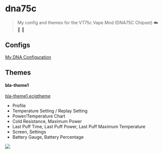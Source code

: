 # dna75c

> My config and themes for the VT75c Vape Mod (DNA75C Chipset) ☁️ 🔋 🔧

## Configs


[My DNA Configuration](https://github.com/hobbyquaker/dna75c/raw/master/bla-config.ecig)


## Themes

#### bla-theme1

[bla-theme1.ecigtheme](https://github.com/hobbyquaker/dna75c/raw/master/bla-theme1.ecigtheme)

* Profile
* Temperature Setting / Replay Setting
* Power/Temperature Chart
* Cold Resistance, Maximum Power
* Last Puff Time, Last Puff Power, Last Puff Maximum Temperature
* Screen, Settings
* Battery Gauge, Battery Percentage

![](bla-theme1.png)


